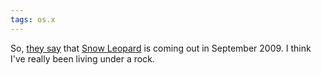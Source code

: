 ```yaml
---
tags: os.x
---
```


So, [they say](http://www.apple.com/macosx/) that [Snow Leopard](/wiki/Snow_Leopard) is coming out in September 2009. I think I've really been living under a rock.
